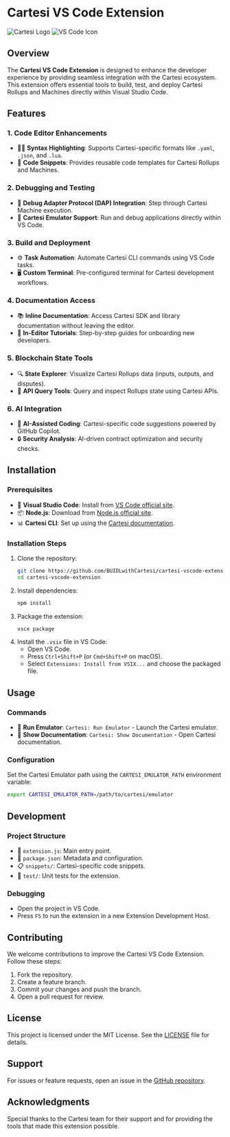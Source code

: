 # Cartesi VS Code Extension

![Cartesi Logo](https://cartesi.io/logo.png) ![VS Code Icon](https://code.visualstudio.com/assets/images/code-stable.png)

## Overview
The **Cartesi VS Code Extension** is designed to enhance the developer experience by providing seamless integration with the Cartesi ecosystem. This extension offers essential tools to build, test, and deploy Cartesi Rollups and Machines directly within Visual Studio Code.

## Features

### 1. Code Editor Enhancements
- 🧑‍💻 **Syntax Highlighting**: Supports Cartesi-specific formats like `.yaml`, `.json`, and `.lua`.
- 📄 **Code Snippets**: Provides reusable code templates for Cartesi Rollups and Machines.

### 2. Debugging and Testing
- 🐞 **Debug Adapter Protocol (DAP) Integration**: Step through Cartesi Machine execution.
- 🧪 **Cartesi Emulator Support**: Run and debug applications directly within VS Code.

### 3. Build and Deployment
- ⚙️ **Task Automation**: Automate Cartesi CLI commands using VS Code tasks.
- 🖥️ **Custom Terminal**: Pre-configured terminal for Cartesi development workflows.

### 4. Documentation Access
- 📚 **Inline Documentation**: Access Cartesi SDK and library documentation without leaving the editor.
- 📖 **In-Editor Tutorials**: Step-by-step guides for onboarding new developers.

### 5. Blockchain State Tools
- 🔍 **State Explorer**: Visualize Cartesi Rollups data (inputs, outputs, and disputes).
- 🔗 **API Query Tools**: Query and inspect Rollups state using Cartesi APIs.

### 6. AI Integration
- 🤖 **AI-Assisted Coding**: Cartesi-specific code suggestions powered by GitHub Copilot.
- 🔒 **Security Analysis**: AI-driven contract optimization and security checks.

## Installation

### Prerequisites
- 🧰 **Visual Studio Code**: Install from [VS Code official site](https://code.visualstudio.com/).
- 📦 **Node.js**: Download from [Node.js official site](https://nodejs.org/).
- 📊 **Cartesi CLI**: Set up using the [Cartesi documentation](https://cartesi.io/docs).

### Installation Steps
1. Clone the repository:
   ```bash
   git clone https://github.com/BUIDLwithCartesi/cartesi-vscode-extension.git
   cd cartesi-vscode-extension
   ```
2. Install dependencies:
   ```bash
   npm install
   ```
3. Package the extension:
   ```bash
   vsce package
   ```
4. Install the `.vsix` file in VS Code:
   - Open VS Code.
   - Press `Ctrl+Shift+P` (or `Cmd+Shift+P` on macOS).
   - Select `Extensions: Install from VSIX...` and choose the packaged file.

## Usage

### Commands
- 🚀 **Run Emulator**: `Cartesi: Run Emulator` - Launch the Cartesi emulator.
- 📘 **Show Documentation**: `Cartesi: Show Documentation` - Open Cartesi documentation.

### Configuration
Set the Cartesi Emulator path using the `CARTESI_EMULATOR_PATH` environment variable:
```bash
export CARTESI_EMULATOR_PATH=/path/to/cartesi/emulator
```

## Development

### Project Structure
- 📂 `extension.js`: Main entry point.
- 📜 `package.json`: Metadata and configuration.
- 📋 `snippets/`: Cartesi-specific code snippets.
- 🧪 `test/`: Unit tests for the extension.

### Debugging
- Open the project in VS Code.
- Press `F5` to run the extension in a new Extension Development Host.

## Contributing
We welcome contributions to improve the Cartesi VS Code Extension. Follow these steps:
1. Fork the repository.
2. Create a feature branch.
3. Commit your changes and push the branch.
4. Open a pull request for review.

## License
This project is licensed under the MIT License. See the [LICENSE](LICENSE) file for details.

## Support
For issues or feature requests, open an issue in the [GitHub repository](https://github.com/BUIDLwithCartesi/cartesi-vscode-extension/issues).

## Acknowledgments
Special thanks to the Cartesi team for their support and for providing the tools that made this extension possible.
